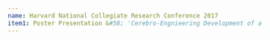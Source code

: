 ```yaml
---
name: Harvard National Collegiate Research Conference 2017
item1: Poster Presentation &#58; 'Cerebro-Engnieering Development of a Pre-Clinical Model of Neurodegeneration Toward Drug Delivery'
---
```


